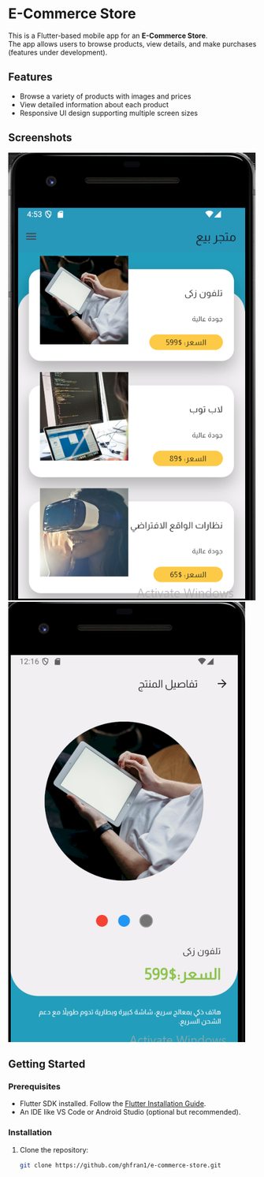 # E-Commerce Store

This is a Flutter-based mobile app for an **E-Commerce Store**.  
The app allows users to browse products, view details, and make purchases (features under development).

## Features
- Browse a variety of products with images and prices
- View detailed information about each product
- Responsive UI design supporting multiple screen sizes

## Screenshots
![Home Screen](lib/screenshot/home.png)
![Details Screen](lib/screenshot/details.png)

## Getting Started

### Prerequisites
- Flutter SDK installed. Follow the [Flutter Installation Guide](https://flutter.dev/docs/get-started/install).
- An IDE like VS Code or Android Studio (optional but recommended).

### Installation
1. Clone the repository:
   ```bash
   git clone https://github.com/ghfran1/e-commerce-store.git
